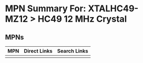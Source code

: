



# MPN Summary For: XTALHC49-MZ12 > HC49 12 MHz Crystal

## MPNs
  

|MPN|Direct Links|Search Links|
| :--- | :--- | :--- |
||||
